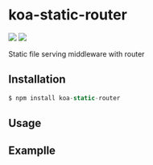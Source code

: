 # koa-static-router
![](https://img.shields.io/badge/npm-1.1.3-blue.svg)
![](https://img.shields.io/badge/license-MIT-brightgreen.svg)


Static file serving middleware with router

## Installation

```js
$ npm install koa-static-router
```

## Usage

## Examplle
